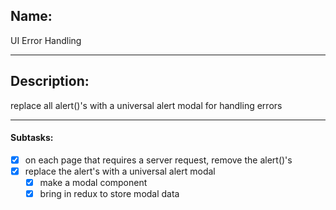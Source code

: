 ## Name:
UI Error Handling

---
## Description:
replace all alert()'s with a universal alert modal for handling errors

---
#### Subtasks:
- [x] on each page that requires a server request, remove the alert()'s
- [x] replace the alert's with a universal alert modal
    - [x] make a modal component
    - [x] bring in redux to store modal data